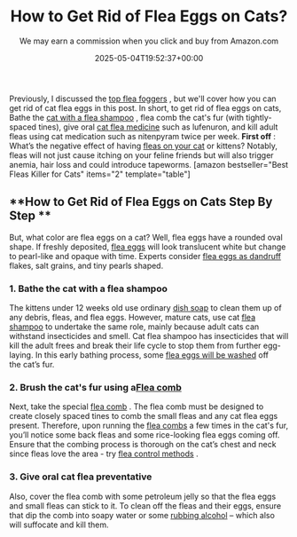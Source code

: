 ﻿---
author: We may earn a commission when you click and buy from Amazon.com
layout: post
title: How to Get Rid of Flea Eggs on Cats?
date: '2025-05-04T19:52:37+00:00'
categories:
- Fleas
- Guide
tags: []
slug: /how-to-get-rid-of-flea-eggs-on-cats/
lastmod: 2025-05-07T12:21:27+03:00
---

Previously, I discussed the
[top flea foggers](https://pestpolicy.com/best-fogger-for-fleas/)
, but we'll cover how you can get rid of cat flea eggs in this post.
In short, to get rid of flea eggs on cats, Bathe the
[cat with a flea shampoo](https://pestpolicy.com/best-flea-shampoo-for-cats/)
, flea comb the cat's fur (with tightly-spaced tines), give oral
[cat flea medicine](https://pestpolicy.com/best-flea-treatment-for-cats/)
such as lufenuron, and kill adult fleas using cat medication such as nitenpyram twice per week.
**First off**
: What’s the negative effect of having
[fleas on your cat](https://entnemdept.ufl.edu/creatures/urban/occas/catflea.htm)
or kittens? Notably, fleas will not just cause itching on your feline friends but will also trigger anemia, hair loss and could introduce tapeworms.
[amazon bestseller="Best Fleas Killer for Cats" items="2" template="table"]
## **How to Get Rid of Flea Eggs on Cats Step By Step **
But, what color are flea eggs on a cat? Well, flea eggs have a rounded oval shape. If freshly deposited,
[flea eggs](https://pestpolicy.com/does-the-dryer-kill-fleas/)
will look translucent white but change to pearl-like and opaque with time. Experts consider
[flea eggs as dandruff](https://pestpolicy.com/flea-eggs-vs-dandruff/)
flakes, salt grains, and tiny pearls shaped.
### 1. Bathe the cat with a flea shampoo
The kittens under 12 weeks old use ordinary
[dish soap](https://pestpolicy.com/dawn-dish-soap-for-fleas/)
to clean them up of any debris, fleas, and flea eggs.
However, mature cats, use cat
[flea shampoo](https://pestpolicy.com/best-flea-shampoo-for-dogs/)
to undertake the same role, mainly because adult cats can withstand insecticides and smell.
Cat flea shampoo has insecticides that will kill the adult frees and break their life cycle to stop them from further egg-laying. In this early bathing process, some
[flea eggs will be washed](https://pestpolicy.com/how-to-kill-flea-eggs/)
off the cat’s fur.
### 2. Brush the cat's fur using a[Flea comb](https://pestpolicy.com/best-flea-comb-for-cats/)
Next, take the special
[flea comb](https://pestpolicy.com/best-flea-combs-for-dogs/)
. The flea comb must be designed to create closely spaced tines to comb the small fleas and any cat flea eggs present.
Therefore, upon running the
[flea combs](https://pestpolicy.com/best-electronic-flea-comb/)
a few times in the cat's fur, you’ll notice some back fleas and some rice-looking flea eggs coming off.
Ensure that the combing process is thorough on the cat’s chest and neck since fleas love the area - try
[flea control methods](http://ipm.ucanr.edu/PMG/PESTNOTES/pn7419.html)
.
### 3. Give oral cat flea preventative
Also, cover the flea comb with some petroleum jelly so that the flea eggs and small fleas can stick to it.
To clean off the fleas and their eggs, ensure that dip the comb into soapy water or some
[rubbing alcohol](https://pestpolicy.com/does-rubbing-alcohol-kill-bed-bugs/)
– which also will suffocate and kill them.
